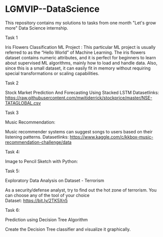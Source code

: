 # LGMVIP--DataScience
This repository contains my solutions to tasks from one month "Let's grow more"  Data Science internship.

Task 1

Iris Flowers Classification ML Project :
This particular ML project is usually referred to as the “Hello World” of Machine Learning. The iris flowers dataset contains numeric attributes, and it is perfect for beginners to learn about supervised ML algorithms, mainly how to load and handle data. Also, since this is a small dataset, it can easily fit in memory without requiring special transformations or scaling capabilities.

Task 2

Stock Market Prediction And Forecasting Using Stacked LSTM
Datasetlinks: https://raw.githubusercontent.com/mwitiderrick/stockprice/master/NSE-TATAGLOBAL.csv

Task 3

Music Recommendation:

Music recommender systems can suggest songs to users based on their listening patterns.
Datasetlinks: https://www.kaggle.com/c/kkbox-music-recommendation-challenge/data

Task 4:

Image to Pencil Sketch with Python:

Task 5:

Exploratory Data Analysis on Dataset - Terrorism 

As a security/defense analyst, try to find out the hot zone of terrorism.
You can choose any of the tool of your choice  
Dataset: https://bit.ly/2TK5Xn5

Task 6:

Prediction using Decision Tree  Algorithm

Create the Decision Tree classifier and visualize it graphically. 
